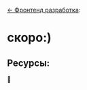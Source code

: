 ﻿[← Фронтенд разработка](/README.md):  

# скоро:)

## Ресурсы:  

📎 []()  

<!---
<br />
<p align="center">
   <a  href="https://youtu.be/..." target="_blank" title="Инструменты" >
       <img src="https://img.youtube.com/vi/.../mqdefault.jpg" width="320" height="180" alt="Фронтенд">
   </a>
</p>
-->

